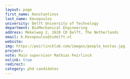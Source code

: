 ```yaml
---
layout: page
first_name: Konstantinos
last_name: Kevopoulos
university: Delft University of Technology
department: BioMechanical Engineering
address: Mekelweg 2, 2628 CD Delft, The Netherlands
email: K.Kevopoulos@tudelft.nl
website:
img: https://peirlincklab.com/images/people_kostas.jpg
project:
note: Main supervisor Mathias Peirlinck
nolink: true
redirect:
category: phd candidates
---
```

